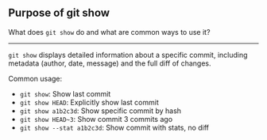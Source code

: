 ## Purpose of git show

What does `git show` do and what are common ways to use it?

---

`git show` displays detailed information about a specific commit, including metadata (author, date, message) and the full diff of changes.

Common usage:
- `git show`: Show last commit
- `git show HEAD`: Explicitly show last commit
- `git show a1b2c3d`: Show specific commit by hash
- `git show HEAD~3`: Show commit 3 commits ago
- `git show --stat a1b2c3d`: Show commit with stats, no diff

